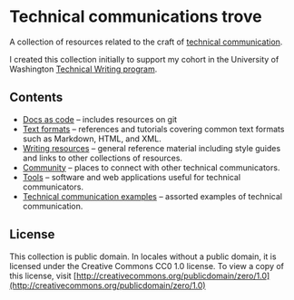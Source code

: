 # Technical communications trove

A collection of resources related to the craft of [technical communication](https://en.wikipedia.org/wiki/Technical_communication).

I created this collection initially to support my cohort in the University of
Washington [Technical Writing program](https://www.pce.uw.edu/certificates/professional-technical-writing).

## Contents

- [Docs as code](docs/docs-as-code.md) &ndash; includes resources on git
- [Text formats](docs/text-formats.md) &ndash; references and tutorials
  covering common text formats such as Markdown, HTML, and XML.
- [Writing resources](docs/resources.md) &ndash; general reference material
  including style guides and links to other collections of resources.
- [Community](docs/community.md) &ndash; places to connect with other technical
  communicators.
- [Tools](docs/tools.md) &ndash; software and web applications useful for
  technical communicators.
- [Technical communication examples](docs/examples.md) &ndash; assorted
  examples of technical communication.

## License

This collection is public domain. In locales without a public domain, it is
licensed under the Creative Commons CC0 1.0 license. To view a copy of this
license, visit [http://creativecommons.org/publicdomain/zero/1.0](http://creativecommons.org/publicdomain/zero/1.0)
